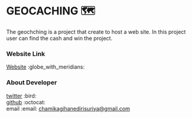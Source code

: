 # GEOCACHING :world_map:
The geochching is a project that create to host a web site.
In this project user can find the cash and win the project.
<h3>Website Link</h3>

[Website](https://trakawhyyy.github.io/Geocaching/) \:globe_with_meridians: 

<h3>About Developer</h3>

[twitter](https://twitter.com/Chamika_gihan_) \:bird: <br>
[github](https://github.com/TrakaWhyyy) \:octocat: <br>
email \:email: chamikagihanedirisuriya@gmail.com 
